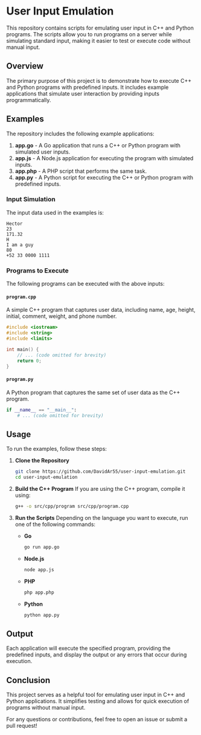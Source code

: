 # User Input Emulation

This repository contains scripts for emulating user input in C++ and Python programs. The scripts allow you to run programs on a server while simulating standard input, making it easier to test or execute code without manual input.

## Overview

The primary purpose of this project is to demonstrate how to execute C++ and Python programs with predefined inputs. It includes example applications that simulate user interaction by providing inputs programmatically.

## Examples

The repository includes the following example applications:

1. **app.go** - A Go application that runs a C++ or Python program with simulated user inputs.
2. **app.js** - A Node.js application for executing the program with simulated inputs.
3. **app.php** - A PHP script that performs the same task.
4. **app.py** - A Python script for executing the C++ or Python program with predefined inputs.

### Input Simulation

The input data used in the examples is:

```plaintext
Hector
23
171.32
H
I am a guy
80
+52 33 0000 1111
```

### Programs to Execute

The following programs can be executed with the above inputs:

#### `program.cpp`

A simple C++ program that captures user data, including name, age, height, initial, comment, weight, and phone number.

```cpp
#include <iostream>
#include <string>
#include <limits>

int main() {
    // ... (code omitted for brevity)
    return 0;
}
```

#### `program.py`

A Python program that captures the same set of user data as the C++ program.

```python
if __name__ == "__main__":
    # ... (code omitted for brevity)
```

## Usage

To run the examples, follow these steps:

1. **Clone the Repository**
   ```bash
   git clone https://github.com/DavidAr55/user-input-emulation.git
   cd user-input-emulation
   ```

2. **Build the C++ Program**
   If you are using the C++ program, compile it using:
   ```bash
   g++ -o src/cpp/program src/cpp/program.cpp
   ```

3. **Run the Scripts**
   Depending on the language you want to execute, run one of the following commands:

   - **Go**
     ```bash
     go run app.go
     ```

   - **Node.js**
     ```bash
     node app.js
     ```

   - **PHP**
     ```bash
     php app.php
     ```

   - **Python**
     ```bash
     python app.py
     ```

## Output

Each application will execute the specified program, providing the predefined inputs, and display the output or any errors that occur during execution.

## Conclusion

This project serves as a helpful tool for emulating user input in C++ and Python applications. It simplifies testing and allows for quick execution of programs without manual input.

For any questions or contributions, feel free to open an issue or submit a pull request!